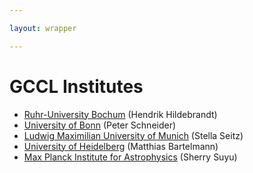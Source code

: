 ```yaml
---

layout: wrapper

---
```


# GCCL Institutes

- [Ruhr-University Bochum](https://www.ruhr-uni-bochum.de/en) (Hendrik Hildebrandt)
- [University of Bonn](https://www.uni-bonn.de/startpage?set_language=en) (Peter Schneider)
- [Ludwig Maximilian University of Munich](https://www.en.uni-muenchen.de/index.html) (Stella Seitz)
- [University of Heidelberg](https://www.uni-heidelberg.de/en) (Matthias Bartelmann)
- [Max Planck Institute for Astrophysics](https://www.mpa-garching.mpg.de) (Sherry Suyu)

